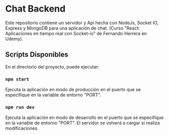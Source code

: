 # Chat Backend

Este repositorio contiene un servidor y Api hecha con NodeJs, Socket IO, Express y MongoDB para una aplicación de chat. (Curso "React: Aplicaciones en tiempo real con Socket-io" de Fernando Herrera en Udemy).

## Scripts Disponibles

En el directorio del proyecto, puede ejecutar:

### `npm start`

Ejecuta la aplicación en modo de producción en el puerto que se especifique en la variable de entorno "PORT".

### `npm run dev`

Ejecuta la aplicación en modo de desarrollo en el puerto que se especifique en la variable de entorno "PORT".
El servidor se volverá a cargar si realiza modificaciones.
